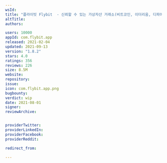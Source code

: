 ```yaml
---
wsId: 
title: "플라이빗 Flybit  - 신뢰할 수 있는 가상자산 거래소(비트코인, 이더리움, 디파이)"
altTitle: 
authors:

users: 10000
appId: com.flybit.app
released: 2021-02-04
updated: 2021-09-13
version: "1.8.2"
stars: 4.0
ratings: 356
reviews: 226
size: 8.5M
website: 
repository: 
issue: 
icon: com.flybit.app.png
bugbounty: 
verdict: wip
date: 2021-08-01
signer: 
reviewArchive:


providerTwitter: 
providerLinkedIn: 
providerFacebook: 
providerReddit: 

redirect_from:

---
```



